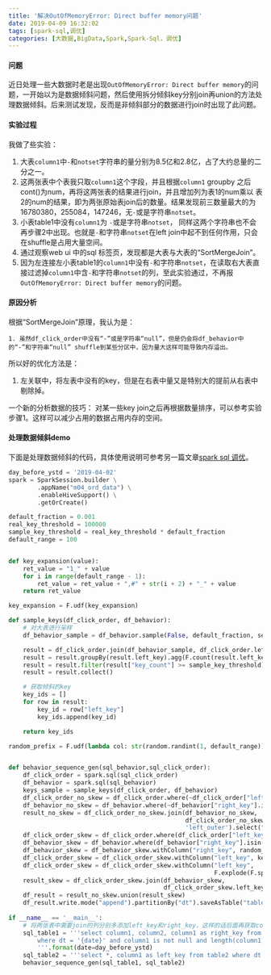 ```yaml
---
title: '解决OutOfMemoryError: Direct buffer memory问题'
date: 2019-04-09 16:32:02
tags: [spark-sql,调优]
categories: [大数据,BigData,Spark,Spark-Sql，调优]
---
```


#### 问题

近日处理一些大数据时老是出现`OutOfMemoryError: Direct buffer memory`的问题，一开始以为是数据倾斜问题，然后使用拆分倾斜key分别join再union的方法处理数据倾斜。后来测试发现，反而是非倾斜部分的数据进行join时出现了此问题。

#### 实验过程

我做了些实验：

1. 大表`column1`中`-`和`notset`字符串的量分别为8.5亿和2.8亿，占了大约总量的二分之一。
2. 这两张表中个表我只取`column1`这个字段，并且根据`column1` groupby 之后cont()为num，再将这两张表的结果进行join，并且增加列为表1的num乘以
   表2的num的结果，即为两张原始表join后的数量。结果发现前三数量最大的为16780380，255084，147246，无`-`或是字符串`notset`。
3. 小表table1中没有`column1`为 `-`或是字符串`notset`， 同样这两个字符串也不会再步骤2中出现。也就是`-`和字符串`notset`在left join中起不到任何作用，只会在shuffle是占用大量空间。
4. 通过观察web ui 中的sql 标签页，发现都是大表与大表的“SortMergeJoin”。
5. 因为左连接左小表table1的`column1`中没有`-`和字符串`notset`，在读取右大表直接过滤掉`column1`中含`-`和字符串`notset`的列，至此实验通过，不再报`OutOfMemoryError: Direct buffer memory`的问题。

<!--more-->

#### 原因分析

根据“SortMergeJoin”原理，我认为是：

    1. 虽然df_click_order中没有“-”或是字符串“null”，但是仍会将df_behavior中的“-”和字符串“null” shuffle到某些分区中，因为量大这样可能导致内存溢出。


所以好的优化方法是：

1. 左关联中，将左表中没有的key，但是在右表中量又是特别大的提前从右表中剔除掉。

一个新的分析数据的技巧：
对某一些key join之后再根据数量排序，可以参考实验步骤1。这样可以减少占用的数据占用内存的空间。

#### 处理数据倾斜demo

下面是处理数据倾斜的代码，具体使用说明可参考另一篇文章[spark sql 调优](https://wchch.github.io/2018/10/12/spark-sql-%E8%B0%83%E4%BC%98/)。

```python
day_before_ystd = '2019-04-02'
spark = SparkSession.builder \
        .appName("m04_ord_data") \
        .enableHiveSupport() \
        .getOrCreate()

default_fraction = 0.001
real_key_threshold = 100000
sample_key_threshold = real_key_threshold * default_fraction
default_range = 100


def key_expansion(value):
    ret_value = "1_" + value
    for i in range(default_range - 1):
        ret_value = ret_value + ",#" + str(i + 2) + "_" + value
    return ret_value

key_expansion = F.udf(key_expansion)

def sample_keys(df_click_order, df_behavior):
    # 对大表进行采样
    df_behavior_sample = df_behavior.sample(False, default_fraction, seed=0)

    result = df_click_order.join(df_behavior_sample, df_click_order.left_key == df_behavior_sample.right_key, 'inner')
    result = result.groupBy(result.left_key).agg(F.count(result.left_key).alias("key_count"))
    result = result.filter(result["key_count"] >= sample_key_threshold).select(result.left_key)
    result = result.collect()

    # 获取倾斜的key
    key_ids = []
    for row in result:
        key_id = row["left_key"]
        key_ids.append(key_id)

    return key_ids

random_prefix = F.udf(lambda col: str(random.randint(1, default_range)) + "_" + col)


def behavior_sequence_gen(sql_behavior,sql_click_order):
    df_click_order = spark.sql(sql_click_order)
    df_behavior = spark.sql(sql_behavior)
    keys_sample = sample_keys(df_click_order, df_behavior)
    df_click_order_no_skew = df_click_order.where(~df_click_order["left_key"].isin(keys_sample))
    df_behavior_no_skew = df_behavior.where(~df_behavior["right_key"].isin(keys_sample))
    result_no_skew = df_click_order_no_skew.join(df_behavior_no_skew,
                                                 df_click_order_no_skew.left_key == df_behavior_no_skew.right_key,
                                                 'left_outer').select("column1", "column2")
    df_click_order_skew = df_click_order.where(df_click_order["left_key"].isin(keys_sample))
    df_behavior_skew = df_behavior.where(df_behavior["right_key"].isin(keys_sample))
    df_behavior_skew = df_behavior_skew.withColumn("right_key", random_prefix(df_behavior_skew["right_key"]))
    df_click_order_skew = df_click_order_skew.withColumn("left_key", key_expansion(df_click_order_skew["left_key"]))
    df_click_order_skew = df_click_order_skew.withColumn("left_key",
                                                         F.explode(F.split(df_click_order_skew["left_key"], ",#")))
    result_skew = df_click_order_skew.join(df_behavior_skew,
                                           df_click_order_skew.left_key == df_behavior_skew.right_key, 'left_outer').select("column1", "column2")
    df_result = result_no_skew.union(result_skew)
    df_result.write.mode("append").partitionBy("dt").saveAsTable("table")
    
if __name__ == '__main__':
    # 将两张表中需要join的列分别多添加left_key和right_key，这样的话后面再获取column1列时就不需要再去前缀
    sql_table1 = '''select column1, column2, column1 as right_key from table1 
        where dt = '{date}' and column1 is not null and length(column1) != 0 and column1 != '-' and column1 != 'notset' 
        '''.format(date=day_before_ystd)
    sql_table2 = '''select *, column1 as left_key from table2 where dt = '{date}' and column1 is not null and length(column1)!=0 '''.format(date=day_before_ystd)
    behavior_sequence_gen(sql_table1, sql_table2)
```

